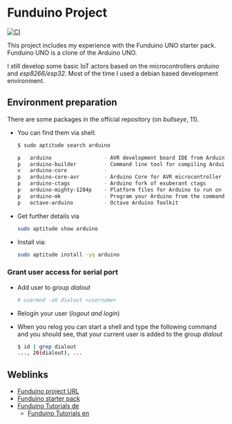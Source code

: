 # Funduino Project

[![CI](https://github.com/deeagle/Funduino/actions/workflows/ci.yml/badge.svg)](https://github.com/deeagle/Funduino/actions/workflows/ci.yml)

This project includes my experience with the Funduino UNO starter pack.
Funduino UNO is a clone of the Arduino UNO.

I still develop some basic IoT actors
based on the microcontrollers *arduino* and *esp8266/esp32*.
Most of the time I used a debian based development environment.

## Environment preparation

There are some packages in the official repository (on *bullseye*, 11).

- You can find them via shell:

  ```bash
  $ sudo aptitude search arduino
  
  p   arduino                 - AVR development board IDE from Arduino CC
  p   arduino-builder         - Command line tool for compiling Arduino sketches
  v   arduino-core            -
  p   arduino-core-avr        - Arduino Core for AVR microcontroller
  p   arduino-ctags           - Arduino fork of exuberant ctags
  p   arduino-mighty-1284p    - Platform files for Arduino to run on ATmega1284P
  p   arduino-mk              - Program your Arduino from the command line
  p   octave-arduino          - Octave Arduino Toolkit
  ```

- Get further details via
  
  ```bash
  sudo aptitude show arduino
  ```

- Install via:

  ```bash
  sudo aptitude install -yq arduino
  ```

### Grant user access for serial port

- Add user to group *dialout*

  ```bash
  # usermod -aG dialout <username>
  ```

- Relogin your user (*logout and login*)
- When you relog you can start a shell and type the following command and you
  should see, that your current user is added to the group *dialout*

  ```bash
  $ id | grep dialout 
  ..., 20(dialout), ...
  ```

## Weblinks

- [Funduino project URL](http://funduino.de)
- [Funduino starter pack](http://funduino.de/lernsets)
- [Funduino Tutorials de](http://funduino.de/anleitungen)
  - [Funduino Tutorials en](http://funduino.de/Arduino-tutorials-en.pdf)
